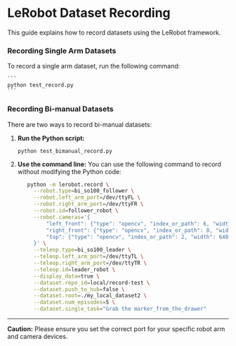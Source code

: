 # LeRobot Dataset Recording

This guide explains how to record datasets using the LeRobot framework.

### Recording Single Arm Datasets

To record a single arm dataset, run the following command:

    ```
    python test_record.py
    ```

### Recording Bi-manual Datasets

There are two ways to record bi-manual datasets:

1. **Run the Python script:**
    ```
    python test_bimanual_record.py
    ```
    
2. **Use the command line:**
    You can use the following command to record without modifying the Python code:
   ```bash
      python -m lerobot.record \
        --robot.type=bi_so100_follower \
        --robot.left_arm_port=/dev/ttyFL \
        --robot.right_arm_port=/dev/ttyFR \
        --robot.id=follower_robot \
        --robot.cameras='{
            "left_front": {"type": "opencv", "index_or_path": 6, "width": 640, "height": 480, "fps": 30},
            "right_front": {"type": "opencv", "index_or_path": 8, "width": 640, "height": 480, "fps": 30},
            "top": {"type": "opencv", "index_or_path": 2, "width": 640, "height": 480, "fps": 30}
        }' \
        --teleop.type=bi_so100_leader \
        --teleop.left_arm_port=/dev/ttyTL \
        --teleop.right_arm_port=/dev/ttyTR \
        --teleop.id=leader_robot \
        --display_data=true \
        --dataset.repo_id=local/record-test \
        --dataset.push_to_hub=false \
        --dataset.root=./my_local_dataset2 \
        --dataset.num_episodes=5 \
        --dataset.single_task="Grab the marker_from_the_drawer"
    ```

---

**Caution:** Please ensure you set the correct port for your specific robot arm and camera devices.
  
